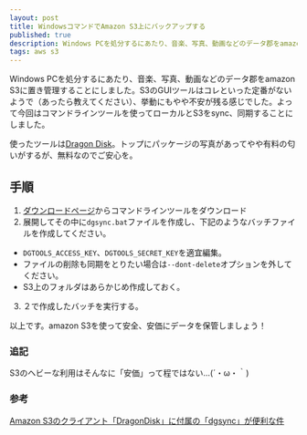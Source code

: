 ```yaml
---
layout: post
title: WindowsコマンドでAmazon S3上にバックアップする
published: true
description: Windows PCを処分するにあたり、音楽、写真、動画などのデータ郡をamazon S3に置き管理することにしました。S3のGUIツールはコレといった定番がないようで（あったら教えてください）、挙動にもやや不安が残る感じでした。よって今回はDragon Diskコマンドラインツールを使ってローカルとS3をsync、同期することにしました。
tags: aws s3
---
```


Windows PCを処分するにあたり、音楽、写真、動画などのデータ郡をamazon S3に置き管理することにしました。S3のGUIツールはコレといった定番がないようで（あったら教えてください）、挙動にもやや不安が残る感じでした。よって今回はコマンドラインツールを使ってローカルとS3をsync、同期することにしました。

使ったツールは[Dragon Disk](http://www.dragondisk.com/)。トップにパッケージの写真があってやや有料の匂いがするが、無料なのでご安心を。

手順
---

1. [ダウンロードページ](http://www.dragondisk.com/download-amazon-s3-client-google-cloud-storage-client.html)からコマンドラインツールをダウンロード
2. 展開してその中に`dgsync.bat`ファイルを作成し、下記のようなバッチファイルを作成してください。
<script src="https://gist.github.com/toshimaru/5415149.js"></script>
* `DGTOOLS_ACCESS_KEY`、`DGTOOLS_SECRET_KEY`を適宜編集。
* ファイルの削除も同期をとりたい場合は`--dont-delete`オプションを外してください。
* S3上のフォルダはあらかじめ作成しておく。
3. ２で作成したバッチを実行する。

以上です。amazon S3を使って安全、安価にデータを保管しましょう！

### 追記

S3のヘビーな利用はそんなに「安価」って程ではない…(´・ω・｀)

### 参考

[Amazon S3のクライアント「DragonDisk」に付属の「dgsync」が便利な件](http://www.tdn.co.jp/techblog/201206/52/)
